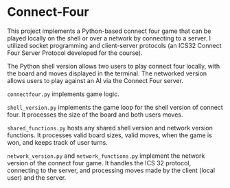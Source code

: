 # Connect-Four

This project implements a Python-based connect four game that can be played locally on the shell or over a network by connecting to a server. I utilized socket programming and client-server protocols (an ICS32 Connect Four Server Protocol developed for the course).

The Python shell version allows two users to play connect four locally, with the board and moves displayed in the terminal. The networked version allows users to play against an AI via the Connect Four server.

```connectfour.py``` implements game logic.

```shell_version.py``` implements the game loop for the shell version of connect four. It processes the size of the board and both users moves.

```shared_functions.py``` hosts any shared shell version and network version functions. It processes valid board sizes, valid moves, when the game is won, and keeps track of user turns.

```network_version.py``` and ```network_functions.py``` implement the network version of the connect four game. It handles the ICS 32 protocol, connecting to the server, and processing moves made by the client (local user) and the server.
